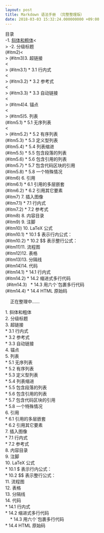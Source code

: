 ```yaml
---
layout: post
title: Markdown 语法手册 （完整整理版）
date: 2018-03-03 15:32:24.000000000 +09:00
---
```


目录<BR>
-1. [斜体和粗体](#itm1)<<BR>>
 -2. 分级标题<BR>(#itm2)<<BR>>
 (#itm3)3. 超链接<BR><<BR>>
 (#itm3.1) *  3.1 行内式<BR><<BR>>
  (#itm3.2)    * 3.2 参考式<BR><<BR>>
  (#itm3.3)    * 3.3 自动链接<BR><<BR>>
  (#itm4)4. 锚点<BR><<BR>>
  (#itm5)5. 列表<BR>
    (#itm5.1)  * 5.1 无序列表<BR><<BR>>
    (#itm5.2)  * 5.2 有序列表<BR>
    (#itm5.3)  * 5.3 定义型列表<BR>
    (#itm5.4)  * 5.4 列表缩进<BR>
     (#itm5.5) * 5.5 包含段落的列表<BR>
    (#itm5.6)  * 5.6 包含引用的列表<BR>
    (#itm5.7)  * 5.7 包含代码区块的引用<BR>
    (#itm5.8)  * 5.8 一个特殊情况<BR>
 (#itm6) 6. 引用<BR>
  (#itm6.1)    * 6.1 引用的多层嵌套<BR>
  (#itm6.2)    * 6.2 引用其它要素<BR>
 (#itm7) 7. 插入图像<BR>
   (#itm7.1)   * 7.1 行内式<BR>
  (#itm7.2)    * 7.2 参考式<BR>
 (#itm8) 8. 内容目录<BR>
 (#itm9) 9. 注脚<BR>
 (#itm10) 10. LaTeX 公式<BR>
  (#itm10.1)    * 10.1 $ 表示行内公式：<BR>
  (#itm10.2)    * 10.2 $$ 表示整行公式：<BR>
  (#itm11)11. 流程图<BR>
  (#itm12)12. 表格<BR>
  (#itm13)13. 分隔线<BR>
  (#itm14)14. 代码<BR>
  (#itm14.1)   * 14.1 行内式<BR>
  (#itm14.2)   * 14.2 缩进式多行代码<BR>
  (#itm14.3)   * 14.3 用六个\`包裹多行代码<BR>
  (#itm14.4)    * 14.4 HTML 原始码<BR>
     
     
正在整理中……


 <a name="#itm1">1. 斜体和粗体</a><BR>
 <a name="#2">2. 分级标题</a><BR>
 <a name="#3">3. 超链接</a><BR>
 <a name="#3.1"> *  3.1 行内式</a><BR>
  <a name="#3.2">    * 3.2 参考式</a><BR>
  <a name="#3.3">    * 3.3 自动链接</a><BR>
  <a name="#4">4. 锚点</a><BR>
  <a name="#5">5. 列表</a><BR>
    <a name="#5.1">  * 5.1 无序列表</a><BR>
    <a name="#5.2">  * 5.2 有序列表</a><BR>
    <a name="#5.3">  * 5.3 定义型列表</a><BR>
    <a name="#5.4">  * 5.4 列表缩进</a><BR>
     <a name="#5.5"> * 5.5 包含段落的列表</a><BR>
    <a name="#5.6">  * 5.6 包含引用的列表</a><BR>
    <a name="#5.7">  * 5.7 包含代码区块的引用</a><BR>
    <a name="#5.8">  * 5.8 一个特殊情况</a><BR>
 <a name="#6"> 6. 引用</a><BR>
  <a name="#6.1">    * 6.1 引用的多层嵌套</a><BR>
  <a name="#6.2">    * 6.2 引用其它要素</a><BR>
 <a name="#7"> 7. 插入图像</a><BR>
   <a name="#7.1">   * 7.1 行内式</a><BR>
  <a name="#7.2">    * 7.2 参考式</a><BR>
 <a name="#8"> 8. 内容目录</a><BR>
 <a name="#9"> 9. 注脚</a><BR>
 <a name="#10"> 10. LaTeX 公式</a><BR>
  <a name="#10.1">    * 10.1 $ 表示行内公式：</a><BR>
  <a name="#10.2">    * 10.2 $$ 表示整行公式：</a><BR>
  <a name="#11">11. 流程图</a><BR>
  <a name="#12">12. 表格</a><BR>
  <a name="#13">13. 分隔线</a><BR>
  <a name="#14">14. 代码</a><BR>
  <a name="#14.1">   * 14.1 行内式</a><BR>
  <a name="#14.2">   * 14.2 缩进式多行代码</a><BR>
  <a name="#14.3">   * 14.3 用六个\`包裹多行代码</a><BR>
  <a name="#14.4">    * 14.4 HTML 原始码</a><BR>


